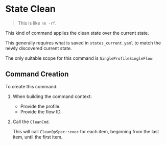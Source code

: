 # State Clean

> This is like `rm -rf`.

This kind of command applies the clean state over the current state.

This generally requires what is saved in `states_current.yaml` to match the newly discovered current state.

The only suitable scope for this command is `SingleProfileSingleFlow`.


## Command Creation

To create this command:

1. When building the command context:

    - Provide the profile.
    - Provide the flow ID.

2. Call the `CleanCmd`.

    This will call `CleanOpSpec::exec` for each item, beginning from the last item, until the first item.
